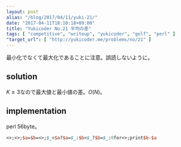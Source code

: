 ```yaml
---
layout: post
alias: "/blog/2017/04/11/yuki-21/"
date: "2017-04-11T18:10:18+09:00"
title: "Yukicoder No.21 平均の差"
tags: [ "competitive", "writeup", "yukicoder", "golf", "perl" ]
"target_url": [ "http://yukicoder.me/problems/no/21" ]
---
```


最小化でなくて最大化であることに注意。誤読しないように。

## solution

$K \ge 3$なので最大値と最小値の差。$O(N)$。

## implementation

perl $56$byte。

``` perl
<>;<>;$a=$b=<>;$_<$a?$a=$_:$b<$_?$b=$_:0for<>;print$b-$a
```
